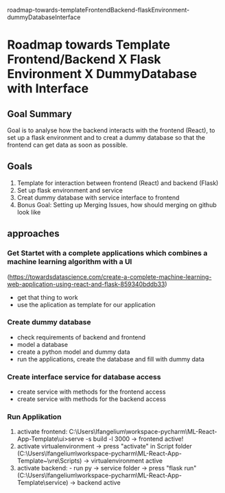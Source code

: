 roadmap-towards-templateFrontendBackend-flaskEnvironment-dummyDatabaseInterface
# Roadmap towards Template Frontend/Backend X Flask Environment X DummyDatabase with Interface
## Goal Summary
Goal is to analyse how the backend interacts with the frontend (React), to set up a flask environment and to creat a dummy database so that the frontend can get data as soon as possible.

## Goals
1. Template for interaction between frontend (React) and backend (Flask)
2. Set up flask environment and service
3. Creat dummy database with service interface to frontend
4. Bonus Goal: Setting up Merging Issues, how should merging on github look like

## approaches
### Get Startet with a complete applications which combines a machine learning algorithm with a UI
(https://towardsdatascience.com/create-a-complete-machine-learning-web-application-using-react-and-flask-859340bddb33)
- get that thing to work
- use the aplication as template for our application

### Create dummy database
- check requirements of backend and frontend
- model a database
- create a python model and dummy data
- run the applications, create the database and fill with dummy data

### Create interface service for database access
- create service with methods for the frontend access
- create service with methods for the backend access

### Run Applikation
1. activate frontend: C:\Users\Ifangelium\workspace-pycharm\ML-React-App-Template\ui>serve -s build -l 3000 -> frontend active!
2. activate virtualenvironment -> press "activate" in Script folder (C:\Users\Ifangelium\workspace-pycharm\ML-React-App-Template\~\vre\Scripts) -> virtualenvironment active
3. activate backend: - run py -> service folder -> press "flask run" (C:\Users\Ifangelium\workspace-pycharm\ML-React-App-Template\service) -> backend active
